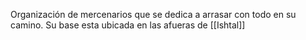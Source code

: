 Organización de mercenarios que se dedica a arrasar con todo en su camino.
Su base esta ubicada en las afueras de [[Ishtal]] 